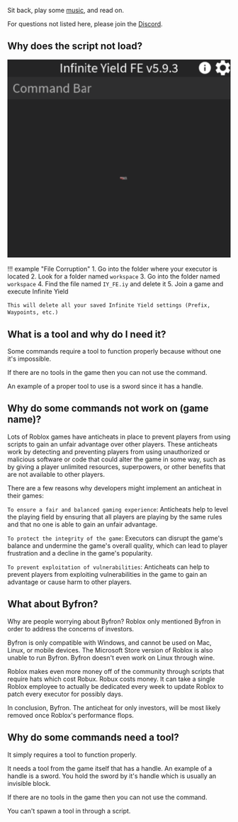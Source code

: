 <script src="../../assets/scroll.js"></script>

Sit back, play some [music](https://youtu.be/t3NlwGX-shA), and read on.

For questions not listed here, please join the [Discord](https://discord.com/invite/78ZuWSq).

## Why does the script not load?

<img src="../../assets/stuck_loop.png" alt="infinite loading">

!!! example "File Corruption"
	1. Go into the folder where your executor is located
	2. Look for a folder named `workspace`
	3. Go into the folder named `workspace`
	4. Find the file named `IY_FE.iy` and delete it
	5. Join a game and execute Infinite Yield
	
	This will delete all your saved Infinite Yield settings (Prefix, Waypoints, etc.)

## What is a tool and why do I need it?

Some commands require a tool to function properly because without one it's impossible.

If there are no tools in the game then you can not use the command.

An example of a proper tool to use is a sword since it has a handle.

## Why do some commands not work on (game name)?

Lots of Roblox games have anticheats in place to prevent players from using scripts to gain an unfair advantage over other players. These anticheats work by detecting and preventing players from using unauthorized or malicious software or code that could alter the game in some way, such as by giving a player unlimited resources, superpowers, or other benefits that are not available to other players.

There are a few reasons why developers might implement an anticheat in their games:

`To ensure a fair and balanced gaming experience`: Anticheats help to level the playing field by ensuring that all players are playing by the same rules and that no one is able to gain an unfair advantage.

`To protect the integrity of the game`: Executors can disrupt the game's balance and undermine the game's overall quality, which can lead to player frustration and a decline in the game's popularity.

`To prevent exploitation of vulnerabilities`: Anticheats can help to prevent players from exploiting vulnerabilities in the game to gain an advantage or cause harm to other players.

## What about Byfron?

Why are people worrying about Byfron? Roblox only mentioned Byfron in order to address the concerns of investors.

Byfron is only compatible with Windows, and cannot be used on Mac, Linux, or mobile devices. The Microsoft Store version of Roblox is also unable to run Byfron. Byfron doesn't even work on Linux through wine.

Roblox makes even more money off of the community through scripts that require hats which cost Robux. Robux costs money. It can take a single Roblox employee to actually be dedicated every week to update Roblox to patch every executor for possibly days.

In conclusion, Byfron. The anticheat for only investors, will be most likely removed once Roblox's performance flops.

## Why do some commands need a tool?

It simply requires a tool to function properly.

It needs a tool from the game itself that has a handle. An example of a handle is a sword. You hold the sword by it's handle which is usually an invisible block.

If there are no tools in the game then you can not use the command.

You can't spawn a tool in through a script.
